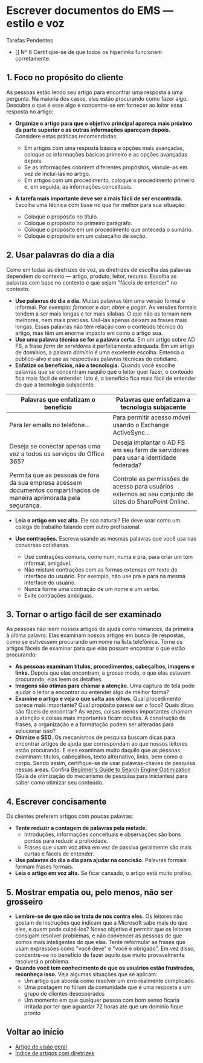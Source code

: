 <properties pageTitle="Escrever documentos do EMS — estilo e voz" description="Informações de estilo e voz para ajudar você a criar conteúdo técnico para o centro de documentos do EMS." metaKeywords="" services="" solutions="" documentationCenter="" authors="v-jocgar" videoId="" scriptId="" manager="robmazz" />

<tags ms.service="contributor-guide" ms.devlang="" ms.topic="article" ms.tgt_pltfrm="" ms.workload="" ms.date="02/24/2016" ms.author="v-jocgar" />

# Escrever documentos do EMS — estilo e voz
Tarefas Pendentes
- [] Nº 6 Certifique-se de que todos os hiperlinks funcionem corretamente. 

## 1. Foco no propósito do cliente

As pessoas estão lendo seu artigo para encontrar uma resposta a uma pergunta. Na maioria dos casos, elas estão procurando como fazer algo. Descubra o que é esse algo e concentre-se em fornecer ao leitor essa resposta no artigo:

- **Organize o artigo para que o objetivo principal apareça mais próximo da parte superior e as outras informações apareçam depois.** Considere estas práticas recomendadas:
    - Em artigos com uma resposta básica e opções mais avançadas, coloque as informações básicas primeiro e as opções avançadas depois.
    - Se as informações cobrirem diferentes propósitos, vincule-as em vez de incluí-las no artigo.
    - Em artigos com um procedimento, coloque o procedimento primeiro e, em seguida, as informações conceituais.

- **A tarefa mais importante deve ser a mais fácil de ser encontrada.** Escolha uma técnica com base no que for melhor para sua situação:
    - Coloque o propósito no título.
    - Coloque o propósito no primeiro parágrafo.
    - Coloque o propósito em um procedimento que anteceda o sumário.
    - Coloque o propósito em um cabeçalho de seção.

## 2. Usar palavras do dia a dia

Como em todas as diretrizes de voz, as diretrizes de escolha das palavras dependem do contexto — artigo, produto, leitor, recurso. Escolha as palavras com base no contexto e que sejam "fáceis de entender" no contexto.

- **Use palavras do dia a dia.** Muitas palavras têm uma versão formal e informal. Por exemplo: *fornecer* e *dar*; *obter* e *pegar*. As versões formais tendem a ser mais longas e ter mais sílabas. O que não as tornam nem melhores, nem mais precisas. Usá-las apenas deixam as frases mais longas. Essas palavras não têm relação com o conteúdo técnico do artigo, mas têm um enorme impacto em como o artigo soa.
- **Use uma palavra técnica se for a palavra certa.** Em um artigo sobre AD FS, a frase *farm de servidores* é perfeitamente adequada. Em um artigo de domínios, a palavra *domínio* é uma excelente escolha. Entenda o público-alvo e use as respectivas palavras técnicas do cotidiano.
- **Enfatize os benefícios, não a tecnologia.** Quando você escolhe palavras que se concentram naquilo que o leitor quer fazer, o conteúdo fica mais fácil de entender. Isto é, o benefício fica mais fácil de entender do que a tecnologia subjacente.

| Palavras que enfatizam o benefício | Palavras que enfatizam a tecnologia subjacente |
|---|---|
| Para ler emails no telefone... | Para permitir acesso móvel usando o Exchange ActiveSync... |
| Deseja se conectar apenas uma vez a todos os serviços do Office 365? | Deseja implantar o AD FS em seu farm de servidores para usar a identidade federada? |
| Permita que as pessoas de fora da sua empresa acessem documentos compartilhados de maneira aprimorada pela segurança. | Controle as permissões de acesso para usuários externos ao seu conjunto de sites do SharePoint Online. |

- **Leia o artigo em voz alta.** Ele soa natural? Ele deve soar como um colega de trabalho falando com outro profissional.

- **Use contrações.** Escreva usando as mesmas palavras que você usa nas conversas cotidianas. 
    - Use contrações comuns, como num, numa e pra, para criar um tom informal, amigável. 
    - Não misture contrações com as formas extensas em texto de interface do usuário. Por exemplo, não use pra e para na mesma interface do usuário.
    - Nunca forme uma contração de um nome e um verbo.
    - Evite contrações ambíguas.

## 3. Tornar o artigo fácil de ser examinado

As pessoas não leem nossos artigos de ajuda como romances, da primeira à última palavra. Elas examinam nossos artigos em busca de respostas, como se estivessem procurando um nome na lista telefônica. Torne os artigos fáceis de examinar para que elas possam encontrar o que estão procurando:

- **As pessoas examinam títulos, procedimentos, cabeçalhos, imagens e links.** Depois que elas encontram, a grosso modo, o que elas estavam procurando, elas leem os detalhes.
- **Imagens são ótimas para chamar a atenção.** Uma captura de tela pode ajudar o leitor a encontrar ou entender algo de melhor forma?
- **Examine o artigo e veja o que salta aos olhos.** Qual procedimento parece mais importante? Qual propósito parece ser o foco? Quais dicas são fáceis de encontrar? Às vezes, coisas menos importantes chamam a atenção e coisas mais importantes ficam ocultas. A construção de frases, a organização e a formatação podem ser alteradas para solucionar isso?
- **Otimize o SEO**. Os mecanismos de pesquisa buscam dicas para encontrar artigos de ajuda que correspondam ao que nossos leitores estão procurando. E eles examinam muito daquilo que as pessoas examinam: títulos, cabeçalhos, texto alternativo, links, bem como o corpo. Sendo assim, certifique-se de usar palavras-chaves de pesquisa nessas áreas. Confira [Beginner's Guide to Search Engine Optimization](https://moz.com/beginners-guide-to-seo) (Guia de otimização do mecanismo de pesquisa para iniciantes) para saber como otimizar seu conteúdo.

## 4. Escrever concisamente

Os clientes preferem artigos com poucas palavras:

- **Tente reduzir a contagem de palavras pela metade.**
    - Introduções, informações conceituais e observações são bons pontos para reduzir a prolixidade.
    - Frases que usam voz ativa em vez de passiva geralmente são mais curtas e fáceis de entender.
- **Use palavras do dia a dia para ajudar na concisão.** Palavras formais formam frases formais.
- **Leia o artigo em voz alta.** Se ficar cansado, o artigo está muito prolixo.

## 5. Mostrar empatia ou, pelo menos, não ser grosseiro

- **Lembre-se de que não se trata de nós contra eles.** Os leitores não gostam de instruções que indicam que a Microsoft sabe mais do que eles, e quem pode culpá-los? Nosso objetivo é permitir que os leitores consigam resolver problemas, e não convencer as pessoas de que somos mais inteligentes do que elas. Tente reformular as frases que usam expressões como "você deve" e "você é obrigado". Em vez disso, concentre-se no benefício de fazer aquilo que muito provavelmente resolverá o problema.
- **Quando você tem conhecimento de que os usuários estão frustrados, reconheça isso.** Veja algumas situações que se aplicam:
    - Um artigo que aborda como resolver um erro realmente complicado
    - Uma postagem no fórum da comunidade que é uma resposta a um grupo de clientes desesperados
    - Um momento em que qualquer pessoa com bom senso ficaria irritada por ter que aguardar 72 horas até que um domínio fique pronto

## Voltar ao início

- [Artigo de visão geral](./../README.md)
- [Índice de artigos com diretrizes](./contributor-guide-index.md)



<!--HONumber=Mar16_HO1-->


